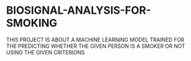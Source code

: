 # BIOSIGNAL-ANALYSIS-FOR-SMOKING
THIS PROJECT IS ABOUT A MACHINE LEARNING MODEL TRAINED FOR THE  PREDICTING WHETHER  THE GIVEN PERSON IS A SMOKER OR NOT USING THE GIVEN CRITERIONS
